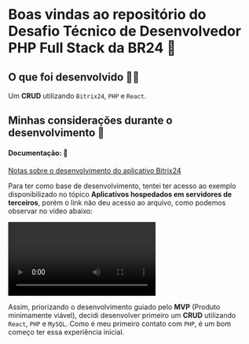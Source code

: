 # Boas vindas ao repositório do Desafio Técnico de Desenvolvedor PHP Full Stack da BR24 🚀

## O que foi desenvolvido 👩‍💻

Um **CRUD** utilizando `Bitrix24`, `PHP` e `React`.

## Minhas considerações durante o desenvolvimento 📝

#### Documentação: 📌

[Notas sobre o desenvolvimento do aplicativo Bitrix24](https://training.bitrix24.com/rest_help/)

Para ter como base de desenvolvimento, tentei ter acesso ao exemplo disponibilizado no tópico **Aplicativos hospedados em servidores de terceiros**, porém o link não deu acesso ao arquivo, como podemos observar no vídeo abaixo:

![Vídeo da documentação](https://github.com/Kecbm/desafio-BR-24/blob/main/src/docs/01.%20Exemplo%20da%20documenta%C3%A7%C3%A3o.webm)

Assim, priorizando o desenvolvimento guiado pelo **MVP** (Produto minimamente viável), decidi desenvolver primeiro um **CRUD** utilizando `React`, `PHP` e `MySQL`. Como é meu primeiro contato com `PHP`, é um bom começo ter essa experiência inicial.